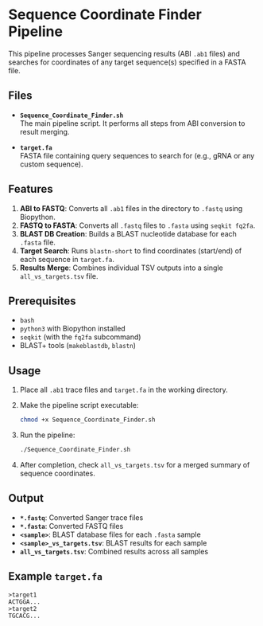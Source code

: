 # Sequence Coordinate Finder Pipeline

This pipeline processes Sanger sequencing results (ABI `.ab1` files) and searches for coordinates of any target sequence(s) specified in a FASTA file.

## Files

- **`Sequence_Coordinate_Finder.sh`**  
  The main pipeline script. It performs all steps from ABI conversion to result merging.

- **`target.fa`**  
  FASTA file containing query sequences to search for (e.g., gRNA or any custom sequence).

## Features

1. **ABI to FASTQ**: Converts all `.ab1` files in the directory to `.fastq` using Biopython.  
2. **FASTQ to FASTA**: Converts all `.fastq` files to `.fasta` using `seqkit fq2fa`.  
3. **BLAST DB Creation**: Builds a BLAST nucleotide database for each `.fasta` file.  
4. **Target Search**: Runs `blastn-short` to find coordinates (start/end) of each sequence in `target.fa`.  
5. **Results Merge**: Combines individual TSV outputs into a single `all_vs_targets.tsv` file.

## Prerequisites

- `bash`
- `python3` with Biopython installed  
- `seqkit` (with the `fq2fa` subcommand)  
- BLAST+ tools (`makeblastdb`, `blastn`)

## Usage

1. Place all `.ab1` trace files and `target.fa` in the working directory.  
2. Make the pipeline script executable:

   ```bash
   chmod +x Sequence_Coordinate_Finder.sh
   ```

3. Run the pipeline:

   ```bash
   ./Sequence_Coordinate_Finder.sh
   ```

4. After completion, check `all_vs_targets.tsv` for a merged summary of sequence coordinates.

## Output

- **`*.fastq`**: Converted Sanger trace files  
- **`*.fasta`**: Converted FASTQ files  
- **`<sample>`**: BLAST database files for each `.fasta` sample  
- **`<sample>_vs_targets.tsv`**: BLAST results for each sample  
- **`all_vs_targets.tsv`**: Combined results across all samples

## Example `target.fa`

```fa
>target1
ACTGGA...
>target2
TGCACG...
```
